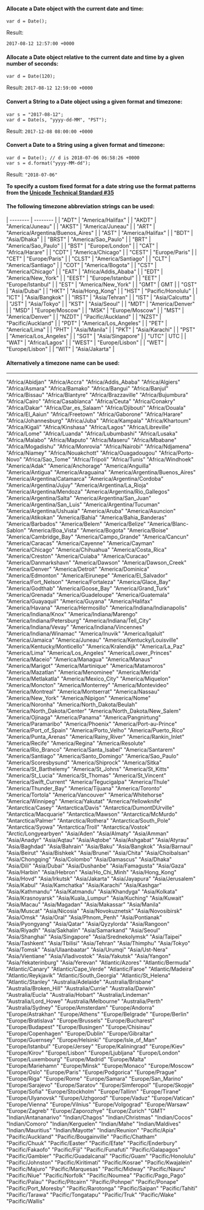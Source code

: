 #### Allocate a Date object with the current date and time:
```
var d = Date();
```
Result:
```
2017-08-12 12:57:00 +0000
```



#### Allocate a Date object relative to the current date and time by a given number of seconds:
```
var d = Date(120);
```
Result: ```2017-08-12 12:59:00 +0000```



#### Convert a String to a Date object using a given format and timezone:
```
var s = "2017-08-12";
var d = Date(s, "yyyy-dd-MM", "PST");
```
Result: ```2017-12-08 08:00:00 +0000```



#### Convert a Date to a String using a given format and timezone:
```
var d = Date(); // d is 2018-07-06 06:58:26 +0000
var s = d.format("yyyy-MM-dd");
```
Result: ```"2018-07-06"```



**To specify a custom fixed format for a date string use the format patterns from the <a href="http://www.unicode.org/reports/tr35/tr35-19.html#Date_Format_Patterns" target="_blank">Unicode Technical Standard #35</a>**

#### The following timezone abbreviation strings can be used:
| -------- | -------- |
| "ADT" | "America/Halifax" |
| "AKDT" | "America/Juneau" |
| "AKST" | "America/Juneau" |
| "ART" | "America/Argentina/Buenos_Aires" |
| "AST" | "America/Halifax" |
| "BDT" | "Asia/Dhaka" |
| "BRST" | "America/Sao_Paulo" |
| "BRT" | "America/Sao_Paulo" |
| "BST" | "Europe/London" |
| "CAT" | "Africa/Harare" |
| "CDT" | "America/Chicago" |
| "CEST" | "Europe/Paris" |
| "CET" | "Europe/Paris" |
| "CLST" | "America/Santiago" |
| "CLT" | "America/Santiago" |
| "COT" | "America/Bogota" |
| "CST" | "America/Chicago" |
| "EAT" | "Africa/Addis_Ababa" |
| "EDT" | "America/New_York" |
| "EEST" | "Europe/Istanbul" |
| "EET" | "Europe/Istanbul" |
| "EST" | "America/New_York" |
| "GMT" | GMT |
| "GST" | "Asia/Dubai" |
| "HKT" | "Asia/Hong_Kong" |
| "HST" | "Pacific/Honolulu" |
| "ICT" | "Asia/Bangkok" |
| "IRST" | "Asia/Tehran" |
| "IST" | "Asia/Calcutta" |
| "JST" | "Asia/Tokyo" |
| "KST" | "Asia/Seoul" |
| "MDT" | "America/Denver" |
| "MSD" | "Europe/Moscow" |
| "MSK" | "Europe/Moscow" |
| "MST" | "America/Denver" |
| "NZDT" | "Pacific/Auckland" |
| "NZST" | "Pacific/Auckland" |
| "PDT" | "America/Los_Angeles" |
| "PET" | "America/Lima" |
| "PHT" | "Asia/Manila" |
| "PKT" | "Asia/Karachi" |
| "PST" | "America/Los_Angeles" |
| "SGT" | "Asia/Singapore" |
| "UTC" | UTC |
| "WAT" | "Africa/Lagos" |
| "WEST" | "Europe/Lisbon" |
| "WET" | "Europe/Lisbon" |
| "WIT" | "Asia/Jakarta" |

#### Alternatively a timezone name can be used:
---
"Africa/Abidjan"
"Africa/Accra"
"Africa/Addis_Ababa"
"Africa/Algiers"
"Africa/Asmara"
"Africa/Bamako"
"Africa/Bangui"
"Africa/Banjul"
"Africa/Bissau"
"Africa/Blantyre"
"Africa/Brazzaville"
"Africa/Bujumbura"
"Africa/Cairo"
"Africa/Casablanca"
"Africa/Ceuta"
"Africa/Conakry"
"Africa/Dakar"
"Africa/Dar_es_Salaam"
"Africa/Djibouti"
"Africa/Douala"
"Africa/El_Aaiun"
"Africa/Freetown"
"Africa/Gaborone"
"Africa/Harare"
"Africa/Johannesburg"
"Africa/Juba"
"Africa/Kampala"
"Africa/Khartoum"
"Africa/Kigali"
"Africa/Kinshasa"
"Africa/Lagos"
"Africa/Libreville"
"Africa/Lome"
"Africa/Luanda"
"Africa/Lubumbashi"
"Africa/Lusaka"
"Africa/Malabo"
"Africa/Maputo"
"Africa/Maseru"
"Africa/Mbabane"
"Africa/Mogadishu"
"Africa/Monrovia"
"Africa/Nairobi"
"Africa/Ndjamena"
"Africa/Niamey"
"Africa/Nouakchott"
"Africa/Ouagadougou"
"Africa/Porto-Novo"
"Africa/Sao_Tome"
"Africa/Tripoli"
"Africa/Tunis"
"Africa/Windhoek"
"America/Adak"
"America/Anchorage"
"America/Anguilla"
"America/Antigua"
"America/Araguaina"
"America/Argentina/Buenos_Aires"
"America/Argentina/Catamarca"
"America/Argentina/Cordoba"
"America/Argentina/Jujuy"
"America/Argentina/La_Rioja"
"America/Argentina/Mendoza"
"America/Argentina/Rio_Gallegos"
"America/Argentina/Salta"
"America/Argentina/San_Juan"
"America/Argentina/San_Luis"
"America/Argentina/Tucuman"
"America/Argentina/Ushuaia"
"America/Aruba"
"America/Asuncion"
"America/Atikokan"
"America/Bahia"
"America/Bahia_Banderas"
"America/Barbados"
"America/Belem"
"America/Belize"
"America/Blanc-Sablon"
"America/Boa_Vista"
"America/Bogota"
"America/Boise"
"America/Cambridge_Bay"
"America/Campo_Grande"
"America/Cancun"
"America/Caracas"
"America/Cayenne"
"America/Cayman"
"America/Chicago"
"America/Chihuahua"
"America/Costa_Rica"
"America/Creston"
"America/Cuiaba"
"America/Curacao"
"America/Danmarkshavn"
"America/Dawson"
"America/Dawson_Creek"
"America/Denver"
"America/Detroit"
"America/Dominica"
"America/Edmonton"
"America/Eirunepe"
"America/El_Salvador"
"America/Fort_Nelson"
"America/Fortaleza"
"America/Glace_Bay"
"America/Godthab"
"America/Goose_Bay"
"America/Grand_Turk"
"America/Grenada"
"America/Guadeloupe"
"America/Guatemala"
"America/Guayaquil"
"America/Guyana"
"America/Halifax"
"America/Havana"
"America/Hermosillo"
"America/Indiana/Indianapolis"
"America/Indiana/Knox"
"America/Indiana/Marengo"
"America/Indiana/Petersburg"
"America/Indiana/Tell_City"
"America/Indiana/Vevay"
"America/Indiana/Vincennes"
"America/Indiana/Winamac"
"America/Inuvik"
"America/Iqaluit"
"America/Jamaica"
"America/Juneau"
"America/Kentucky/Louisville"
"America/Kentucky/Monticello"
"America/Kralendijk"
"America/La_Paz"
"America/Lima"
"America/Los_Angeles"
"America/Lower_Princes"
"America/Maceio"
"America/Managua"
"America/Manaus"
"America/Marigot"
"America/Martinique"
"America/Matamoros"
"America/Mazatlan"
"America/Menominee"
"America/Merida"
"America/Metlakatla"
"America/Mexico_City"
"America/Miquelon"
"America/Moncton"
"America/Monterrey"
"America/Montevideo"
"America/Montreal"
"America/Montserrat"
"America/Nassau"
"America/New_York"
"America/Nipigon"
"America/Nome"
"America/Noronha"
"America/North_Dakota/Beulah"
"America/North_Dakota/Center"
"America/North_Dakota/New_Salem"
"America/Ojinaga"
"America/Panama"
"America/Pangnirtung"
"America/Paramaribo"
"America/Phoenix"
"America/Port-au-Prince"
"America/Port_of_Spain"
"America/Porto_Velho"
"America/Puerto_Rico"
"America/Punta_Arenas"
"America/Rainy_River"
"America/Rankin_Inlet"
"America/Recife"
"America/Regina"
"America/Resolute"
"America/Rio_Branco"
"America/Santa_Isabel"
"America/Santarem"
"America/Santiago"
"America/Santo_Domingo"
"America/Sao_Paulo"
"America/Scoresbysund"
"America/Shiprock"
"America/Sitka"
"America/St_Barthelemy"
"America/St_Johns"
"America/St_Kitts"
"America/St_Lucia"
"America/St_Thomas"
"America/St_Vincent"
"America/Swift_Current"
"America/Tegucigalpa"
"America/Thule"
"America/Thunder_Bay"
"America/Tijuana"
"America/Toronto"
"America/Tortola"
"America/Vancouver"
"America/Whitehorse"
"America/Winnipeg"
"America/Yakutat"
"America/Yellowknife"
"Antarctica/Casey"
"Antarctica/Davis"
"Antarctica/DumontDUrville"
"Antarctica/Macquarie"
"Antarctica/Mawson"
"Antarctica/McMurdo"
"Antarctica/Palmer"
"Antarctica/Rothera"
"Antarctica/South_Pole"
"Antarctica/Syowa"
"Antarctica/Troll"
"Antarctica/Vostok"
"Arctic/Longyearbyen"
"Asia/Aden"
"Asia/Almaty"
"Asia/Amman"
"Asia/Anadyr"
"Asia/Aqtau"
"Asia/Aqtobe"
"Asia/Ashgabat"
"Asia/Atyrau"
"Asia/Baghdad"
"Asia/Bahrain"
"Asia/Baku"
"Asia/Bangkok"
"Asia/Barnaul"
"Asia/Beirut"
"Asia/Bishkek"
"Asia/Brunei"
"Asia/Chita"
"Asia/Choibalsan"
"Asia/Chongqing"
"Asia/Colombo"
"Asia/Damascus"
"Asia/Dhaka"
"Asia/Dili"
"Asia/Dubai"
"Asia/Dushanbe"
"Asia/Famagusta"
"Asia/Gaza"
"Asia/Harbin"
"Asia/Hebron"
"Asia/Ho_Chi_Minh"
"Asia/Hong_Kong"
"Asia/Hovd"
"Asia/Irkutsk"
"Asia/Jakarta"
"Asia/Jayapura"
"Asia/Jerusalem"
"Asia/Kabul"
"Asia/Kamchatka"
"Asia/Karachi"
"Asia/Kashgar"
"Asia/Kathmandu"
"Asia/Katmandu"
"Asia/Khandyga"
"Asia/Kolkata"
"Asia/Krasnoyarsk"
"Asia/Kuala_Lumpur"
"Asia/Kuching"
"Asia/Kuwait"
"Asia/Macau"
"Asia/Magadan"
"Asia/Makassar"
"Asia/Manila"
"Asia/Muscat"
"Asia/Nicosia"
"Asia/Novokuznetsk"
"Asia/Novosibirsk"
"Asia/Omsk"
"Asia/Oral"
"Asia/Phnom_Penh"
"Asia/Pontianak"
"Asia/Pyongyang"
"Asia/Qatar"
"Asia/Qyzylorda"
"Asia/Rangoon"
"Asia/Riyadh"
"Asia/Sakhalin"
"Asia/Samarkand"
"Asia/Seoul"
"Asia/Shanghai"
"Asia/Singapore"
"Asia/Srednekolymsk"
"Asia/Taipei"
"Asia/Tashkent"
"Asia/Tbilisi"
"Asia/Tehran"
"Asia/Thimphu"
"Asia/Tokyo"
"Asia/Tomsk"
"Asia/Ulaanbaatar"
"Asia/Urumqi"
"Asia/Ust-Nera"
"Asia/Vientiane"
"Asia/Vladivostok"
"Asia/Yakutsk"
"Asia/Yangon"
"Asia/Yekaterinburg"
"Asia/Yerevan"
"Atlantic/Azores"
"Atlantic/Bermuda"
"Atlantic/Canary"
"Atlantic/Cape_Verde"
"Atlantic/Faroe"
"Atlantic/Madeira"
"Atlantic/Reykjavik"
"Atlantic/South_Georgia"
"Atlantic/St_Helena"
"Atlantic/Stanley"
"Australia/Adelaide"
"Australia/Brisbane"
"Australia/Broken_Hill"
"Australia/Currie"
"Australia/Darwin"
"Australia/Eucla"
"Australia/Hobart"
"Australia/Lindeman"
"Australia/Lord_Howe"
"Australia/Melbourne"
"Australia/Perth"
"Australia/Sydney"
"Europe/Amsterdam"
"Europe/Andorra"
"Europe/Astrakhan"
"Europe/Athens"
"Europe/Belgrade"
"Europe/Berlin"
"Europe/Bratislava"
"Europe/Brussels"
"Europe/Bucharest"
"Europe/Budapest"
"Europe/Busingen"
"Europe/Chisinau"
"Europe/Copenhagen"
"Europe/Dublin"
"Europe/Gibraltar"
"Europe/Guernsey"
"Europe/Helsinki"
"Europe/Isle_of_Man"
"Europe/Istanbul"
"Europe/Jersey"
"Europe/Kaliningrad"
"Europe/Kiev"
"Europe/Kirov"
"Europe/Lisbon"
"Europe/Ljubljana"
"Europe/London"
"Europe/Luxembourg"
"Europe/Madrid"
"Europe/Malta"
"Europe/Mariehamn"
"Europe/Minsk"
"Europe/Monaco"
"Europe/Moscow"
"Europe/Oslo"
"Europe/Paris"
"Europe/Podgorica"
"Europe/Prague"
"Europe/Riga"
"Europe/Rome"
"Europe/Samara"
"Europe/San_Marino"
"Europe/Sarajevo"
"Europe/Saratov"
"Europe/Simferopol"
"Europe/Skopje"
"Europe/Sofia"
"Europe/Stockholm"
"Europe/Tallinn"
"Europe/Tirane"
"Europe/Ulyanovsk"
"Europe/Uzhgorod"
"Europe/Vaduz"
"Europe/Vatican"
"Europe/Vienna"
"Europe/Vilnius"
"Europe/Volgograd"
"Europe/Warsaw"
"Europe/Zagreb"
"Europe/Zaporozhye"
"Europe/Zurich"
"GMT"
"Indian/Antananarivo"
"Indian/Chagos"
"Indian/Christmas"
"Indian/Cocos"
"Indian/Comoro"
"Indian/Kerguelen"
"Indian/Mahe"
"Indian/Maldives"
"Indian/Mauritius"
"Indian/Mayotte"
"Indian/Reunion"
"Pacific/Apia"
"Pacific/Auckland"
"Pacific/Bougainville"
"Pacific/Chatham"
"Pacific/Chuuk"
"Pacific/Easter"
"Pacific/Efate"
"Pacific/Enderbury"
"Pacific/Fakaofo"
"Pacific/Fiji"
"Pacific/Funafuti"
"Pacific/Galapagos"
"Pacific/Gambier"
"Pacific/Guadalcanal"
"Pacific/Guam"
"Pacific/Honolulu"
"Pacific/Johnston"
"Pacific/Kiritimati"
"Pacific/Kosrae"
"Pacific/Kwajalein"
"Pacific/Majuro"
"Pacific/Marquesas"
"Pacific/Midway"
"Pacific/Nauru"
"Pacific/Niue"
"Pacific/Norfolk"
"Pacific/Noumea"
"Pacific/Pago_Pago"
"Pacific/Palau"
"Pacific/Pitcairn"
"Pacific/Pohnpei"
"Pacific/Ponape"
"Pacific/Port_Moresby"
"Pacific/Rarotonga"
"Pacific/Saipan"
"Pacific/Tahiti"
"Pacific/Tarawa"
"Pacific/Tongatapu"
"Pacific/Truk"
"Pacific/Wake"
"Pacific/Wallis"
